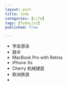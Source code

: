 ```yaml
---
layout: post
title: todo
categories: [Life]
tags: [TodoList]
published: True

---
```


+ 学会游泳
+ 跳伞
+ MacBook Pro with Retina
+ iPhone Xs
+ Cherry 机械键盘
+ 欧洲旅游 
+ 